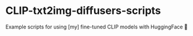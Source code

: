 # CLIP-txt2img-diffusers-scripts
Example scripts for using [my] fine-tuned CLIP models with HuggingFace 🤗
